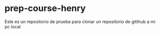 # prep-course-henry

Este es un repositorio de prueba para clonar un repositorio de gitthub a mi pc local
